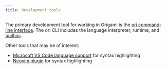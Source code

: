 ```yaml
---
title: Development tools
---
```


The primary development tool for working in Origami is the [ori command-line interface](/cli). The ori CLI includes the language interpreter, runtime, and [builtins](/builtins).

Other tools that may be of interest:

- [Microsoft VS Code language support](https://marketplace.visualstudio.com/items?itemName=WebOrigami.origami-vscode-extension) for syntax highlighting
- [Neovim plugin](https://github.com/DeclanChidlow/weborigami-nvim) for syntax highlighting
